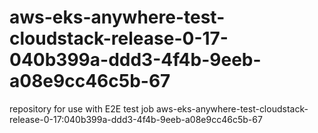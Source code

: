 # aws-eks-anywhere-test-cloudstack-release-0-17-040b399a-ddd3-4f4b-9eeb-a08e9cc46c5b-67
repository for use with E2E test job aws-eks-anywhere-test-cloudstack-release-0-17:040b399a-ddd3-4f4b-9eeb-a08e9cc46c5b-67
